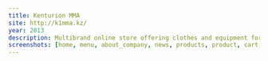 ```yaml
---
title: Kenturion MMA
site: http://k1mma.kz/
year: 2013
description: Multibrand online store offering clothes and equipment for MMA. Has 2 offices in Petropavl and Astana.
screenshots: [home, menu, about_company, news, products, product, cart, order, contacts]
---
```

